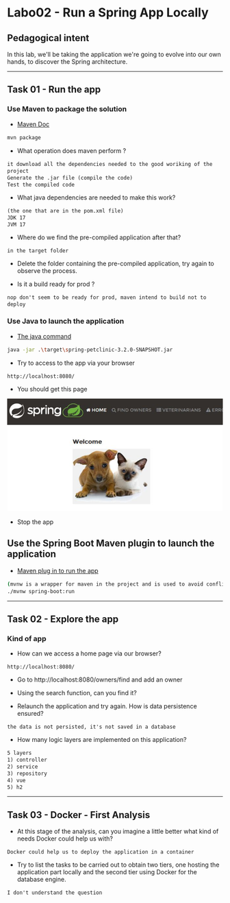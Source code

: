 # Labo02 - Run a Spring App Locally

## Pedagogical intent
In this lab, we'll be taking the application we're going to evolve into our own hands, to discover the Spring architecture.

---

## Task 01 - Run the app

### Use Maven to package the solution

* [Maven Doc](https://maven.apache.org/guides/getting-started/maven-in-five-minutes.html#build-the-project)

```bash
mvn package
```

* What operation does maven perform ?

```
it download all the dependencies needed to the good woriking of the project
Generate the .jar file (compile the code)
Test the compiled code
```

* What java dependencies are needed to make this work?


```
(the one that are in the pom.xml file)
JDK 17
JVM 17
```

* Where do we find the pre-compiled application after that?

```
in the target folder
```

* Delete the folder containing the pre-compiled application, try again to observe the process.

* Is it a build ready for prod ?

```
nop don't seem to be ready for prod, maven intend to build not to deploy
```

### Use Java to launch the application

* [The java command](https://docs.oracle.com/en/java/javase/14/docs/specs/man/java.html)

```bash
java -jar .\target\spring-petclinic-3.2.0-SNAPSHOT.jar
```

* Try to access to the app via your browser

```
http://localhost:8080/
```

* You should get this page

![Home Page](img/webappSample.JPG)

* Stop the app

## Use the Spring Boot Maven plugin to launch the application

* [Maven plug in to run the app](https://docs.spring.io/spring-boot/docs/current/maven-plugin/reference/htmlsingle/#run)

```bash
(mvnw is a wrapper for maven in the project and is used to avoid conflicts with the maven version installed on the machine)
./mvnw spring-boot:run
```

---

## Task 02 - Explore the app

### Kind of app

* How can we access a home page via our browser?

```
http://localhost:8080/
```

* Go to http://localhost:8080/owners/find and add an owner

* Using the search function, can you find it?

* Relaunch the application and try again. How is data persistence ensured?

```
the data is not persisted, it's not saved in a database
```

* How many logic layers are implemented on this application?

```
5 layers
1) controller
2) service
3) repository
4) vue
5) h2
```

---
## Task 03 - Docker - First Analysis

* At this stage of the analysis, can you imagine a little better what kind of needs Docker could help us with?

```
Docker could help us to deploy the application in a container
```

* Try to list the tasks to be carried out to obtain two tiers, one hosting the application part locally and the second tier using Docker for the database engine.

```
I don't understand the question
```
